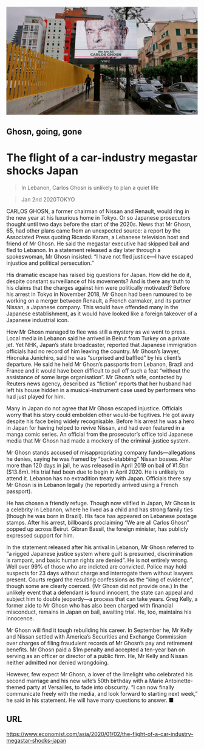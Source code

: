 ![](./images/20200104_ASP004_0.jpg)

## Ghosn, going, gone

# The flight of a car-industry megastar shocks Japan

> In Lebanon, Carlos Ghosn is unlikely to plan a quiet life

> Jan 2nd 2020TOKYO

CARLOS GHOSN, a former chairman of Nissan and Renault, would ring in the new year at his luxurious home in Tokyo. Or so Japanese prosecutors thought until two days before the start of the 2020s. News that Mr Ghosn, 65, had other plans came from an unexpected source: a report by the Associated Press quoting Ricardo Karam, a Lebanese television host and friend of Mr Ghosn. He said the megastar executive had skipped bail and fled to Lebanon. In a statement released a day later through a spokeswoman, Mr Ghosn insisted: “I have not fled justice—I have escaped injustice and political persecution.”

His dramatic escape has raised big questions for Japan. How did he do it, despite constant surveillance of his movements? And is there any truth to his claims that the charges against him were politically motivated? Before his arrest in Tokyo in November 2018, Mr Ghosn had been rumoured to be working on a merger between Renault, a French carmaker, and its partner Nissan, a Japanese company. This would have offended many in the Japanese establishment, as it would have looked like a foreign takeover of a Japanese industrial icon.

How Mr Ghosn managed to flee was still a mystery as we went to press. Local media in Lebanon said he arrived in Beirut from Turkey on a private jet. Yet NHK, Japan’s state broadcaster, reported that Japanese immigration officials had no record of him leaving the country. Mr Ghosn’s lawyer, Hironaka Junichiro, said he was “surprised and baffled” by his client’s departure. He said he held Mr Ghosn’s passports from Lebanon, Brazil and France and it would have been difficult to pull off such a feat “without the assistance of some large organisation”. Mr Ghosn’s wife, contacted by Reuters news agency, described as “fiction” reports that her husband had left his house hidden in a musical-instrument case used by performers who had just played for him.

Many in Japan do not agree that Mr Ghosn escaped injustice. Officials worry that his story could embolden other would-be fugitives. He got away despite his face being widely recognisable. Before his arrest he was a hero in Japan for having helped to revive Nissan, and had even featured in a manga comic series. An official from the prosecutor’s office told Japanese media that Mr Ghosn had made a mockery of the criminal-justice system.

Mr Ghosn stands accused of misappropriating company funds—allegations he denies, saying he was framed by “back-stabbing” Nissan bosses. After more than 120 days in jail, he was released in April 2019 on bail of ¥1.5bn ($13.8m). His trial had been due to begin in April 2020. He is unlikely to attend it. Lebanon has no extradition treaty with Japan. Officials there say Mr Ghosn is in Lebanon legally (he reportedly arrived using a French passport).

He has chosen a friendly refuge. Though now vilified in Japan, Mr Ghosn is a celebrity in Lebanon, where he lived as a child and has strong family ties (though he was born in Brazil). His face has appeared on Lebanese postage stamps. After his arrest, billboards proclaiming “We are all Carlos Ghosn” popped up across Beirut. Gibran Bassil, the foreign minister, has publicly expressed support for him.

In the statement released after his arrival in Lebanon, Mr Ghosn referred to “a rigged Japanese justice system where guilt is presumed, discrimination is rampant, and basic human rights are denied”. He is not entirely wrong. Well over 99% of those who are indicted are convicted. Police may hold suspects for 23 days without charge and interrogate them without lawyers present. Courts regard the resulting confessions as the “king of evidence”, though some are clearly coerced. (Mr Ghosn did not provide one.) In the unlikely event that a defendant is found innocent, the state can appeal and subject him to double jeopardy—a process that can take years. Greg Kelly, a former aide to Mr Ghosn who has also been charged with financial misconduct, remains in Japan on bail, awaiting trial. He, too, maintains his innocence.

Mr Ghosn will find it tough rebuilding his career. In September he, Mr Kelly and Nissan settled with America’s Securities and Exchange Commission over charges of filing fraudulent records of Mr Ghosn’s pay and retirement benefits. Mr Ghosn paid a $1m penalty and accepted a ten-year ban on serving as an officer or director of a public firm. He, Mr Kelly and Nissan neither admitted nor denied wrongdoing.

However, few expect Mr Ghosn, a lover of the limelight who celebrated his second marriage and his new wife’s 50th birthday with a Marie Antoinette-themed party at Versailles, to fade into obscurity. “I can now finally communicate freely with the media, and look forward to starting next week,” he said in his statement. He will have many questions to answer. ■

## URL

https://www.economist.com/asia/2020/01/02/the-flight-of-a-car-industry-megastar-shocks-japan
